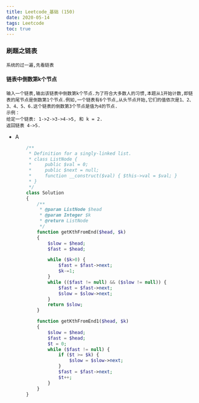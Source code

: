 ```yaml
---
title: Leetcode_基础 (150)
date: 2020-05-14
tags: Leetcode
toc: true
---
```


### 刷题之链表
    系统的过一遍,先看链表

<!-- more -->

#### 链表中倒数第k个节点
    输入一个链表,输出该链表中倒数第k个节点.为了符合大多数人的习惯,本题从1开始计数,即链表的尾节点是倒数第1个节点.例如,一个链表有6个节点,从头节点开始,它们的值依次是1、2、3、4、5、6.这个链表的倒数第3个节点是值为4的节点.
    示例：
    给定一个链表: 1->2->3->4->5, 和 k = 2.
    返回链表 4->5.
- A
    ```php
        /**
         * Definition for a singly-linked list.
         * class ListNode {
         *     public $val = 0;
         *     public $next = null;
         *     function __construct($val) { $this->val = $val; }
         * }
         */
        class Solution 
        {
            /**
             * @param ListNode $head
             * @param Integer $k
             * @return ListNode
             */
            function getKthFromEnd($head, $k) 
            {
                $slow = $head;
                $fast = $head;

                while ($k>0) {
                    $fast = $fast->next;
                    $k-=1;
                }
                while (($fast != null) && ($slow != null)) {
                    $fast = $fast->next;
                    $slow = $slow->next;
                }
                return $slow;
            }

            function getKthFromEnd1($head, $k) 
            {
                $slow = $head;
                $fast = $head;
                $t = 0;
                while ($fast != null) {
                    if ($t >= $k) {
                        $slow = $slow->next;
                    }
                    $fast = $fast->next;
                    $t++;
                }
            }
        }
    ```

